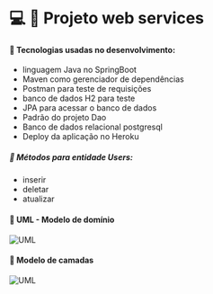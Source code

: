# :computer: :pushpin: Projeto web services


#### :small_blue_diamond: Tecnologias usadas no desenvolvimento:
- linguagem Java no SpringBoot
- Maven como gerenciador de dependências
- Postman para teste de requisições
- banco de dados H2 para teste
- JPA para acessar o banco de dados
- Padrão do projeto Dao
- Banco de dados relacional postgresql
- Deploy da aplicação no Heroku

##### :small_blue_diamond: Métodos para entidade Users:
- inserir
- deletar
- atualizar

#### :small_blue_diamond: UML - Modelo de domínio
![UML](https://github.com/anna104016/Projeto-web-services/blob/main/weservices-uml.PNG)

#### :small_blue_diamond: Modelo de camadas
![UML](https://github.com/anna104016/Projeto-web-services/blob/main/camadas%20web.PNG)
